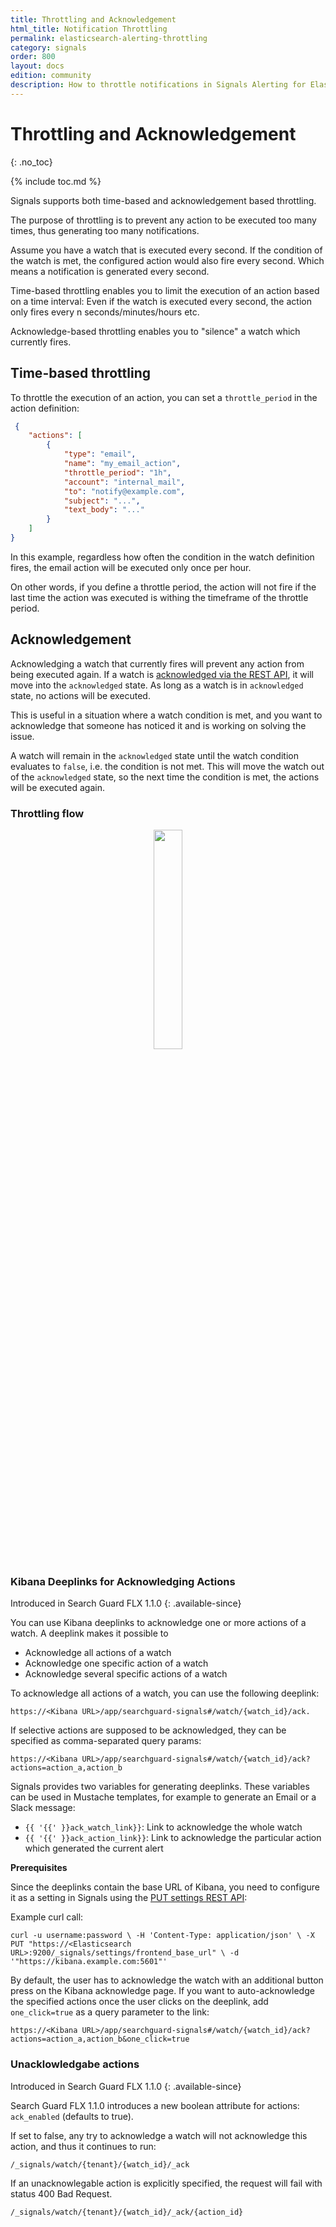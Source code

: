 ```yaml
---
title: Throttling and Acknowledgement
html_title: Notification Throttling
permalink: elasticsearch-alerting-throttling
category: signals
order: 800
layout: docs
edition: community
description: How to throttle notifications in Signals Alerting for Elasticsearch to prevent alert flooding
---
```


<!--- Copyright 2022 floragunn GmbH -->

# Throttling and Acknowledgement
{: .no_toc}

{% include toc.md %}

Signals supports both time-based and acknowledgement based throttling.

The purpose of throttling is to prevent any action to be executed too many times, thus generating too many notifications.

Assume you have a watch that is executed every second. If the condition of the watch is met, the configured action would also fire every second. Which means a notification is generated every second.

Time-based throttling enables you to limit the execution of an action based on a time interval: Even if the watch is executed every second, the action only fires every n seconds/minutes/hours etc.

Acknowledge-based throttling enables you to "silence" a watch which currently fires.  

## Time-based throttling

To throttle the execution of an action, you can set a `throttle_period` in the action definition:

```json
 {
	"actions": [
		{
			"type": "email",
			"name": "my_email_action",
			"throttle_period": "1h",
			"account": "internal_mail",
			"to": "notify@example.com",
			"subject": "...",
			"text_body": "..."
		}
	]
}
```

In this example, regardless how often the condition in the watch definition fires, the email action will be executed only once per hour.

On other words, if you define a throttle period, the action will not fire if the last time the action was executed is withing the timeframe of the throttle period.

## Acknowledgement

Acknowledging a watch that currently fires will prevent any action from being executed again. If a watch is [acknowledged via the REST API](rest_api_watch_acknowledge.md), it will move into the `acknowledged` state. As long as a watch is in `acknowledged` state, no actions will be executed.

This is useful in a situation where a watch condition is met, and you want to acknowledge that someone has noticed it and is working on solving the issue. 

A watch will remain in the `acknowledged` state until the watch condition evaluates to `false`, i.e. the condition is not met. This will move the watch out of the `acknowledged` state, so the next time the condition is met, the actions will be executed again.

### Throttling flow

<p align="center">
<img src="throttling.png" style="width: 30%" class="md_image"/>
</p>

### Kibana Deeplinks for Acknowledging Actions

Introduced in Search Guard FLX 1.1.0
{: .available-since}

You can use Kibana deeplinks to acknowledge one or more actions of a watch. A deeplink makes it possible to

- Acknowledge all actions of a watch
- Acknowledge one specific action of a watch
- Acknowledge several specific actions of a watch

To acknowledge all actions of a watch, you can use the following deeplink:

```
https://<Kibana URL>/app/searchguard-signals#/watch/{watch_id}/ack. 
```

If selective actions are supposed to be acknowledged, they can be specified as comma-separated query params:

```
https://<Kibana URL>/app/searchguard-signals#/watch/{watch_id}/ack?actions=action_a,action_b
```

Signals provides two variables for generating deeplinks. These variables can be used in Mustache templates, for example to generate
an Email or a Slack message:

* `{{ '{{' }}ack_watch_link}}`: Link to acknowledge the whole watch
* `{{ '{{' }}ack_action_link}}`: Link to acknowledge the particular action which generated the current alert

**Prerequisites**

Since the deeplinks contain the base URL of Kibana, you need to configure it as a setting in Signals using the [PUT settings REST API](elasticsearch-alerting-rest-api-settings-put):

Example curl call:

``
curl -u username:password \
  -H 'Content-Type: application/json' \
  -X PUT "https://<Elasticsearch URL>:9200/_signals/settings/frontend_base_url" \
  -d '"https://kibana.example.com:5601"'
``

By default, the user has to acknowledge the watch with an additional button press on the Kibana acknowledge page.
If you want to auto-acknowledge the specified actions once the user clicks on the deeplink, add `one_click=true` as a query parameter to the link:

```
https://<Kibana URL>/app/searchguard-signals#/watch/{watch_id}/ack?actions=action_a,action_b&one_click=true
```

### Unacklowledgabe actions

Introduced in Search Guard FLX 1.1.0
{: .available-since}

Search Guard FLX 1.1.0 introduces a new boolean attribute for actions: `ack_enabled` (defaults to true).

If set to false, any try to acknowledge a watch will not acknowledge this action, and thus it continues to run:

```
/_signals/watch/{tenant}/{watch_id}/_ack 
```

If an unacknowlegable action is explicitly specified, the request will fail with status 400 Bad Request.

```
/_signals/watch/{tenant}/{watch_id}/_ack/{action_id}
```

